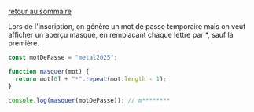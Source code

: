 [retour au sommaire](../#le-top-3-des-algos-dentretien)  

Lors de l'inscription, on génère un mot de passe temporaire mais on veut afficher un aperçu masqué, en remplaçant chaque lettre par *, sauf la première.

```js
const motDePasse = "metal2025";

function masquer(mot) {
  return mot[0] + "*".repeat(mot.length - 1);
}

console.log(masquer(motDePasse)); // m********
```